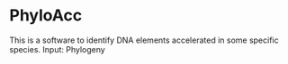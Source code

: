 # PhyloAcc
This is a software to identify DNA elements accelerated in some specific species.
Input: Phylogeny
